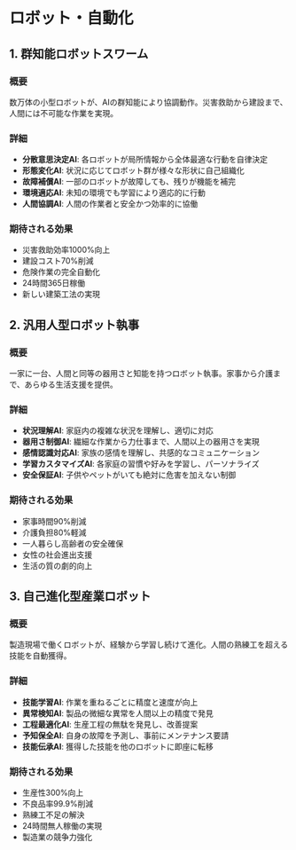 # ロボット・自動化

## 1. 群知能ロボットスワーム

### 概要
数万体の小型ロボットが、AIの群知能により協調動作。災害救助から建設まで、人間には不可能な作業を実現。

### 詳細
- **分散意思決定AI**: 各ロボットが局所情報から全体最適な行動を自律決定
- **形態変化AI**: 状況に応じてロボット群が様々な形状に自己組織化
- **故障補償AI**: 一部のロボットが故障しても、残りが機能を補完
- **環境適応AI**: 未知の環境でも学習により適応的に行動
- **人間協調AI**: 人間の作業者と安全かつ効率的に協働

### 期待される効果
- 災害救助効率1000%向上
- 建設コスト70%削減
- 危険作業の完全自動化
- 24時間365日稼働
- 新しい建築工法の実現

## 2. 汎用人型ロボット執事

### 概要
一家に一台、人間と同等の器用さと知能を持つロボット執事。家事から介護まで、あらゆる生活支援を提供。

### 詳細
- **状況理解AI**: 家庭内の複雑な状況を理解し、適切に対応
- **器用さ制御AI**: 繊細な作業から力仕事まで、人間以上の器用さを実現
- **感情認識対応AI**: 家族の感情を理解し、共感的なコミュニケーション
- **学習カスタマイズAI**: 各家庭の習慣や好みを学習し、パーソナライズ
- **安全保証AI**: 子供やペットがいても絶対に危害を加えない制御

### 期待される効果
- 家事時間90%削減
- 介護負担80%軽減
- 一人暮らし高齢者の安全確保
- 女性の社会進出支援
- 生活の質の劇的向上

## 3. 自己進化型産業ロボット

### 概要
製造現場で働くロボットが、経験から学習し続けて進化。人間の熟練工を超える技能を自動獲得。

### 詳細
- **技能学習AI**: 作業を重ねるごとに精度と速度が向上
- **異常検知AI**: 製品の微細な異常を人間以上の精度で発見
- **工程最適化AI**: 生産工程の無駄を発見し、改善提案
- **予知保全AI**: 自身の故障を予測し、事前にメンテナンス要請
- **技能伝承AI**: 獲得した技能を他のロボットに即座に転移

### 期待される効果
- 生産性300%向上
- 不良品率99.9%削減
- 熟練工不足の解決
- 24時間無人稼働の実現
- 製造業の競争力強化